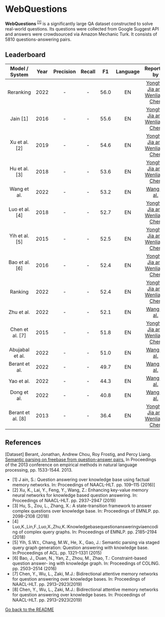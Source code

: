 # WebQuestions

**WebQuestions** <sup>[[1]](#myfootnote1)</sup> is a significantly large QA dataset constructed to solve real-world questions. Its questions were collected from Google Suggest API and answers were crowdsourced via Amazon Mechanic Turk. 
It consists of 5810 questions-answering pairs.  

## Leaderboard 


|  Model / System   | Year |Precision| Recall |  F1  |Language|                              Reported by                              |
|:-----------------:|:----:|:-------:|:------:|:----:|:------:|:---------------------------------------------------------------------:|
|     Reranking     | 2022 |    -    |   -    | 56.0 |   EN   | [Yonghui Jia and Wenliang Chen](https://arxiv.org/pdf/2204.12808.pdf) |
|     Jain [1]      | 2016 |    -    |   -    | 55.6 |   EN   | [Yonghui Jia and Wenliang Chen](https://arxiv.org/pdf/2204.12808.pdf) |
|   Xu et al. [2]   | 2019 |    -    |   -    | 54.6 |   EN   | [Yonghui Jia and Wenliang Chen](https://arxiv.org/pdf/2204.12808.pdf) |
|   Hu et al. [3]   | 2018 |    -    |   -    | 53.6 |   EN   | [Yonghui Jia and Wenliang Chen](https://arxiv.org/pdf/2204.12808.pdf) |
|     Wang et al.      | 2022  |    -    |   -    | 53.2 |   EN   |          [Wang et al.](https://link.springer.com/chapter/10.1007/978-3-031-10983-6_15)          |
|  Luo et al. [4]   | 2018 |    -    |   -    | 52.7 |   EN   | [Yonghui Jia and Wenliang Chen](https://arxiv.org/pdf/2204.12808.pdf) |
|  Yih et al. [5]   | 2015 |    -    |   -    | 52.5 |   EN   | [Yonghui Jia and Wenliang Chen](https://arxiv.org/pdf/2204.12808.pdf) |
|  Bao et al. [6]   | 2016 |    -    |   -    | 52.4 |   EN   | [Yonghui Jia and Wenliang Chen](https://arxiv.org/pdf/2204.12808.pdf) |
|      Ranking      | 2022 |    -    |   -    | 52.4 |   EN   | [Yonghui Jia and Wenliang Chen](https://arxiv.org/pdf/2204.12808.pdf) |
|    Zhu et al.     | 2022  |    -    |   -    | 52.1 |   EN   |          [Wang et al.](https://link.springer.com/chapter/10.1007/978-3-031-10983-6_15)          |
|  Chen et al. [7]  | 2015 |    -    |   -    | 51.8 |   EN   | [Yonghui Jia and Wenliang Chen](https://arxiv.org/pdf/2204.12808.pdf) |
|  Abujabal et al.  | 2022  |    -    |   -    | 51.0 |   EN   |          [Wang et al.](https://link.springer.com/chapter/10.1007/978-3-031-10983-6_15)          |
|   Berant et al.   | 2022  |    -    |   -    | 49.7 |   EN   |          [Wang et al.](https://link.springer.com/chapter/10.1007/978-3-031-10983-6_15)          |
|    Yao et al.     | 2022  |    -    |   -    | 44.3 |   EN   |          [Wang et al.](https://link.springer.com/chapter/10.1007/978-3-031-10983-6_15)          |
|    Dong et al.    | 2022  |    -    |   -    | 40.8 |   EN   |          [Wang et al.](https://link.springer.com/chapter/10.1007/978-3-031-10983-6_15)          |
| Berant et al. [8] | 2013 |    -    |   -    | 36.4 |   EN   | [Yonghui Jia and Wenliang Chen](https://arxiv.org/pdf/2204.12808.pdf) |

## References 
<a name="myfootnote1">[Dataset]</a> Berant, Jonathan, Andrew Chou, Roy Frostig, and Percy Liang. [Semantic parsing on freebase from question-answer pairs.](https://aclanthology.org/D13-1160/) In Proceedings of the 2013 conference on empirical methods in natural language processing, pp. 1533-1544. 2013.

* [1] J ain, S.: Question answering over knowledge base using factual memory networks. In: Proceedings of NAACL-HLT. pp. 109–115 (2016)]
* [2] Xu, K., Lai, Y., Feng, Y., Wang, Z.: Enhancing key-value memory neural networks for knowledge based question answering. In: Proceedings of NAACL-HLT. pp. 2937–2947 (2019)
* [3] Hu, S., Zou, L., Zhang, X.: A state-transition framework to answer complex questions over knowledge base. In: Proceedings of EMNLP. pp. 2098–2108 (2018)
* [4] Luo,K.,Lin,F.,Luo,X.,Zhu,K.:Knowledgebasequestionansweringviaencoding of complex query graphs. In: Proceedings of EMNLP. pp. 2185–2194 (2018)
* [5] Yih, S.W.t., Chang, M.W., He, X., Gao, J.: Semantic parsing via staged query graph generation: Question answering with knowledge base. In:Proceedings of ACL. pp. 1321–1331 (2015)
* [6] Bao, J., Duan, N., Yan, Z., Zhou, M., Zhao, T.: Constraint-based question answer- ing with knowledge graph. In: Proceedings of COLING. pp. 2503–2514 (2016)
* [7] Chen, Y., Wu, L., Zaki, M.J.: Bidirectional attentive memory networks for question answering over knowledge bases. In: Proceedings of NAACL-HLT. pp. 2913–2923(2019) 
* [8] Chen, Y., Wu, L., Zaki, M.J.: Bidirectional attentive memory networks for question answering over knowledge bases. In: Proceedings of NAACL-HLT. pp. 2913–2923(2019)

[Go back to the README](../README.md)
